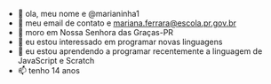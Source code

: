- 👋 ola, meu nome e @marianinha1
- 👀 meu email de contato e mariana.ferrara@escola.pr.gov.br
- 🏡 moro em Nossa Senhora das Graças-PR
- 🌱 eu estou interessado em programar novas linguagens 
- 💞️ eu estou aprendendo a programar recentemente a linguagem de JavaScript e Scratch
- 📫 tenho 14 anos

<!---
marianinha1/marianinha1 is a ✨ special ✨ repository because its `README.md` (this file) appears on your GitHub profile.
You can click the Preview link to take a look at your changes.
--->
